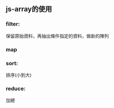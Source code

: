 <h2>js-array的使用</h2>

<h3>filter:</h3>
<p>保留原始資料，再抽出條件指定的資料，做新的陣列</p>

<h3>map</h3>

<h3>sort:</h3>
<p>排序(小到大)</p>

<h3>reduce:</h3>
<p>加總</p>
